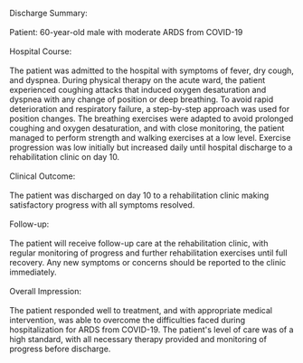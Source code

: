 Discharge Summary:<br><br>Patient: 60-year-old male with moderate ARDS from COVID-19<br><br>Hospital Course:<br><br>The patient was admitted to the hospital with symptoms of fever, dry cough, and dyspnea. During physical therapy on the acute ward, the patient experienced coughing attacks that induced oxygen desaturation and dyspnea with any change of position or deep breathing. To avoid rapid deterioration and respiratory failure, a step-by-step approach was used for position changes. The breathing exercises were adapted to avoid prolonged coughing and oxygen desaturation, and with close monitoring, the patient managed to perform strength and walking exercises at a low level. Exercise progression was low initially but increased daily until hospital discharge to a rehabilitation clinic on day 10.<br><br>Clinical Outcome:<br><br>The patient was discharged on day 10 to a rehabilitation clinic making satisfactory progress with all symptoms resolved.<br><br>Follow-up:<br><br>The patient will receive follow-up care at the rehabilitation clinic, with regular monitoring of progress and further rehabilitation exercises until full recovery. Any new symptoms or concerns should be reported to the clinic immediately.<br><br>Overall Impression:<br><br>The patient responded well to treatment, and with appropriate medical intervention, was able to overcome the difficulties faced during hospitalization for ARDS from COVID-19. The patient's level of care was of a high standard, with all necessary therapy provided and monitoring of progress before discharge.